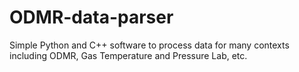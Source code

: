 # ODMR-data-parser
Simple Python and C++ software to process data for many contexts including ODMR, Gas Temperature and Pressure Lab, etc.

